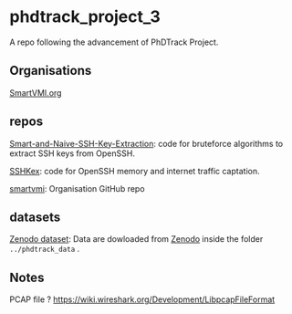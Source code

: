 # phdtrack_project_3

A repo following the advancement of PhDTrack Project.

## Organisations

[SmartVMI.org](http://www.smartvmi.org/)

## repos

[Smart-and-Naive-SSH-Key-Extraction](https://github.com/smartvmi/Smart-and-Naive-SSH-Key-Extraction): code for bruteforce algorithms to extract SSH keys from OpenSSH.

[SSHKex](https://github.com/smartvmi/SSHKex): code for OpenSSH memory and internet traffic captation.

[smartvmi](https://github.com/smartvmi/smartvmi): Organisation GitHub repo

## datasets

[Zenodo dataset](https://zenodo.org/record/6537904): Data are dowloaded from [Zenodo](https://zenodo.org/record/6537904) inside the folder `../phdtrack_data` .


## Notes 

PCAP file ? https://wiki.wireshark.org/Development/LibpcapFileFormat
